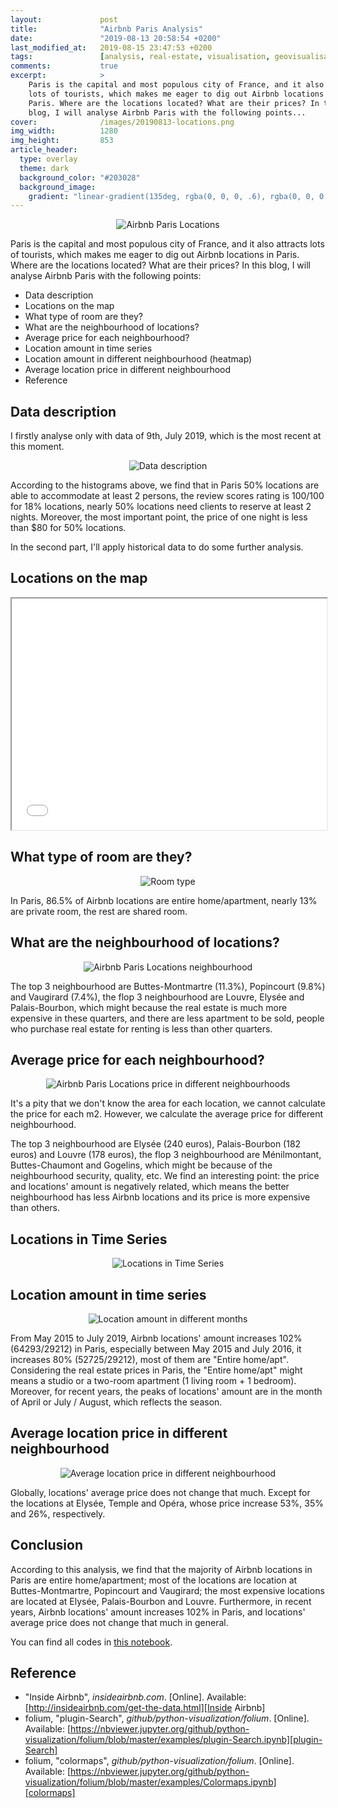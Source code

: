 ```yaml
---
layout:             post
title:              "Airbnb Paris Analysis"
date:               "2019-08-13 20:58:54 +0200"
last_modified_at:   2019-08-15 23:47:53 +0200
tags:               [analysis, real-estate, visualisation, geovisualisation]
comments:           true
excerpt:            >
    Paris is the capital and most populous city of France, and it also attracts
    lots of tourists, which makes me eager to dig out Airbnb locations in
    Paris. Where are the locations located? What are their prices? In this
    blog, I will analyse Airbnb Paris with the following points...
cover:              /images/20190813-locations.png
img_width:          1280
img_height:         853
article_header:
  type: overlay
  theme: dark
  background_color: "#203028"
  background_image:
    gradient: "linear-gradient(135deg, rgba(0, 0, 0, .6), rgba(0, 0, 0, .4))"
---
```


<p align="center">
  <img alt="Airbnb Paris Locations"
  src="{{ site.baseurl }}/images/20190813-locations.png"/>
</p>

Paris is the capital and most populous city of France, and it also attracts
lots of tourists, which makes me eager to dig out Airbnb locations in Paris.
Where are the locations located? What are their prices? In this blog, I will
analyse Airbnb Paris with the following points:
- Data description
- Locations on the map
- What type of room are they?
- What are the neighbourhood of locations?
- Average price for each neighbourhood?
- Location amount in time series
- Location amount in different neighbourhood (heatmap)
- Average location price in different neighbourhood
- Reference

## Data description
I firstly analyse only with data of 9th, July 2019, which is the most recent at
this moment.

<p align="center">
  <img alt="Data description"
  src="{{ site.baseurl }}/images/20190813-data-description.png"/>
</p>

According to the histograms above, we find that in Paris 50% locations are able
to accommodate at least 2 persons, the review scores rating is 100/100 for 18%
locations, nearly 50% locations need clients to reserve at least 2 nights.
Moreover, the most important point, the price of one night is less than $80 for
50% locations.

In the second part, I'll apply historical data to do some further analysis.

## Locations on the map
<iframe
  src="{{ site.baseurl }}/images/20190813-locations-190709.html"
  style="display: block; width:100%; height: 370px">
  <p>Airbnb Paris Locations 20190709</p>
</iframe>

## What type of room are they?

<p align="center">
  <img alt="Room type"
  src="{{ site.baseurl }}/images/20190813-room-types.png"/>
</p>

In Paris, 86.5% of Airbnb locations are entire home/apartment, nearly 13% are
private room, the rest are shared room.

## What are the neighbourhood of locations?

<p align="center">
  <img alt="Airbnb Paris Locations neighbourhood"
  src="{{ site.baseurl }}/images/20190813-neighbourhood-locations-190709.png"/>
</p>

The top 3 neighbourhood are Buttes-Montmartre (11.3%), Popincourt (9.8%) and
Vaugirard (7.4%), the flop 3 neighbourhood are Louvre, Elysée and
Palais-Bourbon, which might because the real estate is much more expensive in
these quarters, and there are less apartment to be sold, people who purchase
real estate for renting is less than other quarters.

## Average price for each neighbourhood?

<p align="center">
  <img alt="Airbnb Paris Locations price in different neighbourhoods"
  src="{{ site.baseurl }}/images/20190813-neighbourhood-locations-price-190709.png"/>
</p>

It's a pity that we don't know the area for each location, we cannot calculate
the price for each m2. However, we calculate the average price for different
neighbourhood.

The top 3 neighbourhood are Elysée (240 euros), Palais-Bourbon (182 euros) and
Louvre (178 euros), the flop 3 neighbourhood are Ménilmontant, Buttes-Chaumont
and Gogelins, which might be because of the neighbourhood security, quality,
etc. We find an interesting point: the price and locations' amount is
negatively related, which means the better neighbourhood has less Airbnb
locations and its price is more expensive than others.

## Locations in Time Series

<p align="center">
  <img src="{{ site.baseurl }}/images/20190813-location-history.gif"
       style="max-width: 720px"
       alt="Locations in Time Series">
</p>

## Location amount in time series

<p align="center">
  <img alt="Location amount in different months"
  src="{{ site.baseurl }}/images/20190813-locations-amount-ts.png"/>
</p>

From May 2015 to July 2019, Airbnb locations' amount increases 102%
(64293/29212) in Paris, especially between May 2015 and July 2016, it increases
80% (52725/29212), most of them are "Entire home/apt". Considering the real
estate prices in Paris, the "Entire home/apt" might means a studio or a
two-room apartment (1 living room + 1 bedroom). Moreover, for recent years, the
peaks of locations' amount are in the month of April or July / August, which
reflects the season.

## Average location price in different neighbourhood

<p align="center">
  <img src="{{ site.baseurl }}/images/20190813-neighbourhood-locations-price-history.gif"
       style="max-width: 720px"
       alt="Average location price in different neighbourhood">
</p>

Globally, locations' average price does not change that much. Except for the
locations at Elysée, Temple and Opéra, whose price increase 53%, 35% and 26%,
respectively.

## Conclusion
According to this analysis, we find that the majority of Airbnb locations in
Paris are entire home/apartment; most of the locations are location at
Buttes-Montmartre, Popincourt and Vaugirard; the most expensive locations are
located at Elysée, Palais-Bourbon and Louvre. Furthermore, in recent years,
Airbnb locations' amount increases 102% in Paris, and locations' average price
does not change that much in general.

You can find all codes in [this notebook][notebook].


## Reference
- "Inside Airbnb", _insideairbnb.com_. [Online]. Available: [http://insideairbnb.com/get-the-data.html][Inside Airbnb]
- folium, "plugin-Search", _github/python-visualization/folium_. [Online]. Available: [https://nbviewer.jupyter.org/github/python-visualization/folium/blob/master/examples/plugin-Search.ipynb][plugin-Search]
- folium, "colormaps", _github/python-visualization/folium_. [Online]. Available: [https://nbviewer.jupyter.org/github/python-visualization/folium/blob/master/examples/Colormaps.ipynb][colormaps]

[notebook]: https://github.com/jingwen-z/python-playground/blob/master/analysis/Airbnb%20Paris/airbnb_paris_analysis.ipynb
[Inside Airbnb]: http://insideairbnb.com/get-the-data.html
[plugin-Search]: https://nbviewer.jupyter.org/github/python-visualization/folium/blob/master/examples/plugin-Search.ipynb
[colormaps]: https://nbviewer.jupyter.org/github/python-visualization/folium/blob/master/examples/Colormaps.ipynb
